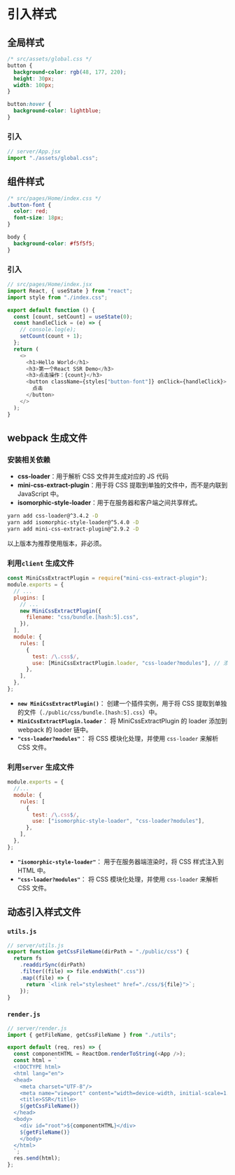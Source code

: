 # 引入样式

## 全局样式

```css
/* src/assets/global.css */
button {
  background-color: rgb(48, 177, 220);
  height: 30px;
  width: 100px;
}

button:hover {
  background-color: lightblue;
}
```

### 引入

```js
// server/App.jsx
import "./assets/global.css";
```

## 组件样式

```css
/* src/pages/Home/index.css */
.button-font {
  color: red;
  font-size: 18px;
}

body {
  background-color: #f5f5f5;
}
```

### 引入

```js
// src/pages/Home/index.jsx
import React, { useState } from "react";
import style from "./index.css";

export default function () {
  const [count, setCount] = useState(0);
  const handleClick = (e) => {
    // console.log(e);
    setCount(count + 1);
  };
  return (
    <>
      <h1>Hello World</h1>
      <h3>第一个React SSR Demo</h3>
      <h3>点击操作：{count}</h3>
      <button className={styles["button-font"]} onClick={handleClick}>
        点击
      </button>
    </>
  );
}
```

## webpack 生成文件

### 安装相关依赖

- **css-loader**：用于解析 CSS 文件并生成对应的 JS 代码
- **mini-css-extract-plugin**：用于将 CSS 提取到单独的文件中，而不是内联到 JavaScript 中。
- **isomorphic-style-loader**：用于在服务器和客户端之间共享样式。

```bash
yarn add css-loader@^3.4.2 -D
yarn add isomorphic-style-loader@^5.4.0 -D
yarn add mini-css-extract-plugin@^2.9.2 -D
```

<bwe>以上版本为推荐使用版本，非必须。</bwe>

### 利用`client` 生成文件

```js
const MiniCssExtractPlugin = require("mini-css-extract-plugin");
module.exports = {
  // ...
  plugins: [
    // ...
    new MiniCssExtractPlugin({
      filename: "css/bundle.[hash:5].css",
    }),
  ],
  module: {
    rules: [
      {
        test: /\.css$/,
        use: [MiniCssExtractPlugin.loader, "css-loader?modules"], // 添加 modules
      },
    ],
  },
};
```

- **`new MiniCssExtractPlugin()`**： 创建一个插件实例，用于将 CSS 提取到单独的文件（`./public/css/bundle.[hash:5].css`）中。
- **`MiniCssExtractPlugin.loader`**： 将 MiniCssExtractPlugin 的 loader 添加到 webpack 的 loader 链中。
- **`"css-loader?modules"`**： 将 CSS 模块化处理，并使用 `css-loader` 来解析 CSS 文件。

### 利用`server` 生成文件

```js
module.exports = {
  //...
  module: {
    rules: [
      {
        test: /\.css$/,
        use: ["isomorphic-style-loader", "css-loader?modules"],
      },
    ],
  },
};
```

- **`"isomorphic-style-loader"`**： 用于在服务器端渲染时，将 CSS 样式注入到 HTML 中。
- **`"css-loader?modules"`**： 将 CSS 模块化处理，并使用 `css-loader` 来解析 CSS 文件。

## 动态引入样式文件

### `utils.js`

```js
// server/utils.js
export function getCssFileName(dirPath = "./public/css") {
  return fs
    .readdirSync(dirPath)
    .filter((file) => file.endsWith(".css"))
    .map((file) => {
      return `<link rel="stylesheet" href="./css/${file}">`;
    });
}
```

### `render.js`

```js
// server/render.js
import { getFileName, getCssFileName } from "./utils";

export default (req, res) => {
  const componentHTML = ReactDom.renderToString(<App />);
  const html = `
  <!DOCTYPE html>
  <html lang="en">
  <head>
    <meta charset="UTF-8"/>
    <meta name="viewport" content="width=device-width, initial-scale=1.0"/>
    <title>SSR</title>
    ${getCssFileName()}
  </head>
  <body>
    <div id="root">${componentHTML}</div>
    ${getFileName()}
    </body>
  </html>
  `;
  res.send(html);
};
```
